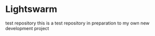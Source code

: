 # Lightswarm
test repository
this is a test repository in preparation to my own new development project
